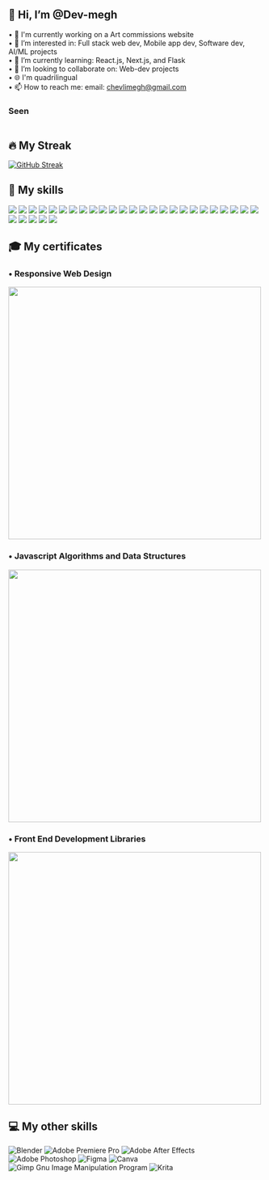 <h2>👋 Hi, I’m @Dev-megh</h2>

• 🔭 I'm currently working on a Art commissions website<br/>
• 👀 I’m interested in: Full stack web dev, Mobile app dev, Software dev, AI/ML projects<br/>
• 🌱 I’m currently learning: React.js, Next.js, and Flask<br/>
• 💞️ I’m looking to collaborate on: Web-dev projects<br/>
• 🌐 I'm quadrilingual<br/>
• 📫 How to reach me: email: chevlimegh@gmail.com<br/>

<h3>Seen</h3>

<img src="https://komarev.com/ghpvc/?username=Dev-megh&style=flat-square&color=blue" alt=""/>

<h2>🔥 My Streak</h2>

[![GitHub Streak](https://github-readme-streak-stats.herokuapp.com?user=Dev-megh&theme=dark&date_format=j%20M%5B%20Y%5D)](https://git.io/streak-stats)

<h2>💪 My skills</h2>

![](https://img.shields.io/badge/HTML5-E34F26?style=for-the-badge&logo=html5&logoColor=white)
![](https://img.shields.io/badge/CSS3-1572B6?style=for-the-badge&logo=css3&logoColor=white)
![](https://img.shields.io/badge/Bootstrap-563D7C?style=for-the-badge&logo=bootstrap&logoColor=white)
![](https://img.shields.io/badge/Tailwind_CSS-38B2AC?style=for-the-badge&logo=tailwind-css&logoColor=white)
![](https://img.shields.io/badge/JavaScript-323330?style=for-the-badge&logo=javascript&logoColor=F7DF1E)
![](https://img.shields.io/badge/TypeScript-007ACC?style=for-the-badge&logo=typescript&logoColor=white)
![](https://img.shields.io/badge/Node.js-339933?style=for-the-badge&logo=nodedotjs&logoColor=white)
![](https://img.shields.io/badge/Express.js-000000?style=for-the-badge&logo=express&logoColor=white)
![](https://img.shields.io/badge/Socket.io-010101?&style=for-the-badge&logo=Socket.io&logoColor=white)
![](https://img.shields.io/badge/React-20232A?style=for-the-badge&logo=react&logoColor=61DAFB)
![](https://img.shields.io/badge/Redux-593D88?style=for-the-badge&logo=redux&logoColor=white)
![](https://img.shields.io/badge/React_Native-20232A?style=for-the-badge&logo=react&logoColor=61DAFB)
![](https://img.shields.io/badge/vuejs-%2335495e.svg?style=for-the-badge&logo=vuedotjs&logoColor=%234FC08D)
![](https://img.shields.io/badge/Electron-2B2E3A?style=for-the-badge&logo=electron&logoColor=9FEAF9)
![](https://img.shields.io/badge/firebase-ffca28?style=for-the-badge&logo=firebase&logoColor=black)
![](https://img.shields.io/badge/Supabase-3ECF8E?style=for-the-badge&logo=supabase&logoColor=white)
![](https://img.shields.io/badge/sqlite-%2307405e.svg?style=for-the-badge&logo=sqlite&logoColor=white)
![](https://img.shields.io/badge/next.js-000000?style=for-the-badge&logo=nextdotjs&logoColor=white)
![](https://img.shields.io/badge/Solidity-e6e6e6?style=for-the-badge&logo=solidity&logoColor=black)
![](https://img.shields.io/badge/redis-%23DD0031.svg?&style=for-the-badge&logo=redis&logoColor=white)
![](https://img.shields.io/badge/Python-FFD43B?style=for-the-badge&logo=python&logoColor=blue)
![](https://img.shields.io/badge/Django-092E20?style=for-the-badge&logo=django&logoColor=green)
![](https://img.shields.io/badge/flask-%23000.svg?style=for-the-badge&logo=flask&logoColor=white)
![](https://img.shields.io/badge/TensorFlow-FF6F00?style=for-the-badge&logo=tensorflow&logoColor=white)
![](https://img.shields.io/badge/c++-%2300599C.svg?style=for-the-badge&logo=c%2B%2B&logoColor=white)
![](https://img.shields.io/badge/C-00599C?style=for-the-badge&logo=c&logoColor=white)
![](https://img.shields.io/badge/threejs-black?style=for-the-badge&logo=three.js&logoColor=white)
![](https://img.shields.io/badge/jquery-%230769AD.svg?style=for-the-badge&logo=jquery&logoColor=white)
![](https://img.shields.io/badge/-RaspberryPi-C51A4A?style=for-the-badge&logo=Raspberry-Pi)
![](https://img.shields.io/badge/git-%23F05033.svg?style=for-the-badge&logo=git&logoColor=white)

<h2>🎓 My certificates</h2>

<h3>• Responsive Web Design</h3>
<img width="500" src="https://user-images.githubusercontent.com/103350469/209272437-98adcab3-e1bc-4289-b82e-9589aeeb9751.png"/>
<br />
<h3>• Javascript Algorithms and Data Structures</h3>
<img width="500" src="https://user-images.githubusercontent.com/103350469/209272452-1dca7579-88f3-47f0-a5e3-74ff02a3d103.png"/>
<br />
<h3>• Front End Development Libraries</h3>
<img width="500" src="https://user-images.githubusercontent.com/103350469/209272460-fcba61cf-bb04-4ef1-b5c7-328c60b46a94.png"/>

<h2>💻 My other skills</h2>

![Blender](https://img.shields.io/badge/blender-%23F5792A.svg?style=for-the-badge&logo=blender&logoColor=white)
![Adobe Premiere Pro](https://img.shields.io/badge/Adobe%20Premiere%20Pro-9999FF.svg?style=for-the-badge&logo=Adobe%20Premiere%20Pro&logoColor=white)
![Adobe After Effects](https://img.shields.io/badge/Adobe%20After%20Effects-9999FF.svg?style=for-the-badge&logo=Adobe%20After%20Effects&logoColor=white)
![Adobe Photoshop](https://img.shields.io/badge/adobe%20photoshop-%2331A8FF.svg?style=for-the-badge&logo=adobe%20photoshop&logoColor=white)
![Figma](https://img.shields.io/badge/figma-%23F24E1E.svg?style=for-the-badge&logo=figma&logoColor=white)
![Canva](https://img.shields.io/badge/Canva-%2300C4CC.svg?style=for-the-badge&logo=Canva&logoColor=white)
![Gimp Gnu Image Manipulation Program](https://img.shields.io/badge/Gimp-657D8B?style=for-the-badge&logo=gimp&logoColor=FFFFFF)
![Krita](https://img.shields.io/badge/Krita-203759?style=for-the-badge&logo=krita&logoColor=EEF37B)

<!---
Dev-megh/Dev-megh is a ✨ special ✨ repository because its `README.md` (this file) appears on your GitHub profile.
You can click the Preview link to take a look at your changes.
--->
